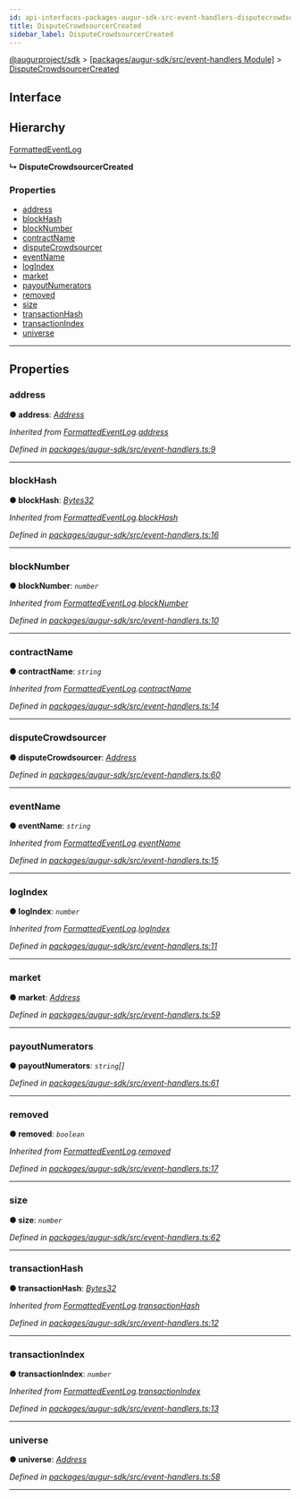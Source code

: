 ```yaml
---
id: api-interfaces-packages-augur-sdk-src-event-handlers-disputecrowdsourcercreated
title: DisputeCrowdsourcerCreated
sidebar_label: DisputeCrowdsourcerCreated
---
```


[@augurproject/sdk](api-readme.md) > [[packages/augur-sdk/src/event-handlers Module]](api-modules-packages-augur-sdk-src-event-handlers-module.md) > [DisputeCrowdsourcerCreated](api-interfaces-packages-augur-sdk-src-event-handlers-disputecrowdsourcercreated.md)

## Interface

## Hierarchy

 [FormattedEventLog](api-interfaces-packages-augur-sdk-src-event-handlers-formattedeventlog.md)

**↳ DisputeCrowdsourcerCreated**

### Properties

* [address](api-interfaces-packages-augur-sdk-src-event-handlers-disputecrowdsourcercreated.md#address)
* [blockHash](api-interfaces-packages-augur-sdk-src-event-handlers-disputecrowdsourcercreated.md#blockhash)
* [blockNumber](api-interfaces-packages-augur-sdk-src-event-handlers-disputecrowdsourcercreated.md#blocknumber)
* [contractName](api-interfaces-packages-augur-sdk-src-event-handlers-disputecrowdsourcercreated.md#contractname)
* [disputeCrowdsourcer](api-interfaces-packages-augur-sdk-src-event-handlers-disputecrowdsourcercreated.md#disputecrowdsourcer)
* [eventName](api-interfaces-packages-augur-sdk-src-event-handlers-disputecrowdsourcercreated.md#eventname)
* [logIndex](api-interfaces-packages-augur-sdk-src-event-handlers-disputecrowdsourcercreated.md#logindex)
* [market](api-interfaces-packages-augur-sdk-src-event-handlers-disputecrowdsourcercreated.md#market)
* [payoutNumerators](api-interfaces-packages-augur-sdk-src-event-handlers-disputecrowdsourcercreated.md#payoutnumerators)
* [removed](api-interfaces-packages-augur-sdk-src-event-handlers-disputecrowdsourcercreated.md#removed)
* [size](api-interfaces-packages-augur-sdk-src-event-handlers-disputecrowdsourcercreated.md#size)
* [transactionHash](api-interfaces-packages-augur-sdk-src-event-handlers-disputecrowdsourcercreated.md#transactionhash)
* [transactionIndex](api-interfaces-packages-augur-sdk-src-event-handlers-disputecrowdsourcercreated.md#transactionindex)
* [universe](api-interfaces-packages-augur-sdk-src-event-handlers-disputecrowdsourcercreated.md#universe)

---

## Properties

<a id="address"></a>

###  address

**● address**: *[Address](api-modules-packages-augur-sdk-src-event-handlers-module.md#address)*

*Inherited from [FormattedEventLog](api-interfaces-packages-augur-sdk-src-event-handlers-formattedeventlog.md).[address](api-interfaces-packages-augur-sdk-src-event-handlers-formattedeventlog.md#address)*

*Defined in [packages/augur-sdk/src/event-handlers.ts:9](https://github.com/AugurProject/augur/blob/bae2172ca0/packages/augur-sdk/src/event-handlers.ts#L9)*

___
<a id="blockhash"></a>

###  blockHash

**● blockHash**: *[Bytes32](api-modules-packages-augur-sdk-src-event-handlers-module.md#bytes32)*

*Inherited from [FormattedEventLog](api-interfaces-packages-augur-sdk-src-event-handlers-formattedeventlog.md).[blockHash](api-interfaces-packages-augur-sdk-src-event-handlers-formattedeventlog.md#blockhash)*

*Defined in [packages/augur-sdk/src/event-handlers.ts:16](https://github.com/AugurProject/augur/blob/bae2172ca0/packages/augur-sdk/src/event-handlers.ts#L16)*

___
<a id="blocknumber"></a>

###  blockNumber

**● blockNumber**: *`number`*

*Inherited from [FormattedEventLog](api-interfaces-packages-augur-sdk-src-event-handlers-formattedeventlog.md).[blockNumber](api-interfaces-packages-augur-sdk-src-event-handlers-formattedeventlog.md#blocknumber)*

*Defined in [packages/augur-sdk/src/event-handlers.ts:10](https://github.com/AugurProject/augur/blob/bae2172ca0/packages/augur-sdk/src/event-handlers.ts#L10)*

___
<a id="contractname"></a>

###  contractName

**● contractName**: *`string`*

*Inherited from [FormattedEventLog](api-interfaces-packages-augur-sdk-src-event-handlers-formattedeventlog.md).[contractName](api-interfaces-packages-augur-sdk-src-event-handlers-formattedeventlog.md#contractname)*

*Defined in [packages/augur-sdk/src/event-handlers.ts:14](https://github.com/AugurProject/augur/blob/bae2172ca0/packages/augur-sdk/src/event-handlers.ts#L14)*

___
<a id="disputecrowdsourcer"></a>

###  disputeCrowdsourcer

**● disputeCrowdsourcer**: *[Address](api-modules-packages-augur-sdk-src-event-handlers-module.md#address)*

*Defined in [packages/augur-sdk/src/event-handlers.ts:60](https://github.com/AugurProject/augur/blob/bae2172ca0/packages/augur-sdk/src/event-handlers.ts#L60)*

___
<a id="eventname"></a>

###  eventName

**● eventName**: *`string`*

*Inherited from [FormattedEventLog](api-interfaces-packages-augur-sdk-src-event-handlers-formattedeventlog.md).[eventName](api-interfaces-packages-augur-sdk-src-event-handlers-formattedeventlog.md#eventname)*

*Defined in [packages/augur-sdk/src/event-handlers.ts:15](https://github.com/AugurProject/augur/blob/bae2172ca0/packages/augur-sdk/src/event-handlers.ts#L15)*

___
<a id="logindex"></a>

###  logIndex

**● logIndex**: *`number`*

*Inherited from [FormattedEventLog](api-interfaces-packages-augur-sdk-src-event-handlers-formattedeventlog.md).[logIndex](api-interfaces-packages-augur-sdk-src-event-handlers-formattedeventlog.md#logindex)*

*Defined in [packages/augur-sdk/src/event-handlers.ts:11](https://github.com/AugurProject/augur/blob/bae2172ca0/packages/augur-sdk/src/event-handlers.ts#L11)*

___
<a id="market"></a>

###  market

**● market**: *[Address](api-modules-packages-augur-sdk-src-event-handlers-module.md#address)*

*Defined in [packages/augur-sdk/src/event-handlers.ts:59](https://github.com/AugurProject/augur/blob/bae2172ca0/packages/augur-sdk/src/event-handlers.ts#L59)*

___
<a id="payoutnumerators"></a>

###  payoutNumerators

**● payoutNumerators**: *`string`[]*

*Defined in [packages/augur-sdk/src/event-handlers.ts:61](https://github.com/AugurProject/augur/blob/bae2172ca0/packages/augur-sdk/src/event-handlers.ts#L61)*

___
<a id="removed"></a>

###  removed

**● removed**: *`boolean`*

*Inherited from [FormattedEventLog](api-interfaces-packages-augur-sdk-src-event-handlers-formattedeventlog.md).[removed](api-interfaces-packages-augur-sdk-src-event-handlers-formattedeventlog.md#removed)*

*Defined in [packages/augur-sdk/src/event-handlers.ts:17](https://github.com/AugurProject/augur/blob/bae2172ca0/packages/augur-sdk/src/event-handlers.ts#L17)*

___
<a id="size"></a>

###  size

**● size**: *`number`*

*Defined in [packages/augur-sdk/src/event-handlers.ts:62](https://github.com/AugurProject/augur/blob/bae2172ca0/packages/augur-sdk/src/event-handlers.ts#L62)*

___
<a id="transactionhash"></a>

###  transactionHash

**● transactionHash**: *[Bytes32](api-modules-packages-augur-sdk-src-event-handlers-module.md#bytes32)*

*Inherited from [FormattedEventLog](api-interfaces-packages-augur-sdk-src-event-handlers-formattedeventlog.md).[transactionHash](api-interfaces-packages-augur-sdk-src-event-handlers-formattedeventlog.md#transactionhash)*

*Defined in [packages/augur-sdk/src/event-handlers.ts:12](https://github.com/AugurProject/augur/blob/bae2172ca0/packages/augur-sdk/src/event-handlers.ts#L12)*

___
<a id="transactionindex"></a>

###  transactionIndex

**● transactionIndex**: *`number`*

*Inherited from [FormattedEventLog](api-interfaces-packages-augur-sdk-src-event-handlers-formattedeventlog.md).[transactionIndex](api-interfaces-packages-augur-sdk-src-event-handlers-formattedeventlog.md#transactionindex)*

*Defined in [packages/augur-sdk/src/event-handlers.ts:13](https://github.com/AugurProject/augur/blob/bae2172ca0/packages/augur-sdk/src/event-handlers.ts#L13)*

___
<a id="universe"></a>

###  universe

**● universe**: *[Address](api-modules-packages-augur-sdk-src-event-handlers-module.md#address)*

*Defined in [packages/augur-sdk/src/event-handlers.ts:58](https://github.com/AugurProject/augur/blob/bae2172ca0/packages/augur-sdk/src/event-handlers.ts#L58)*

___


